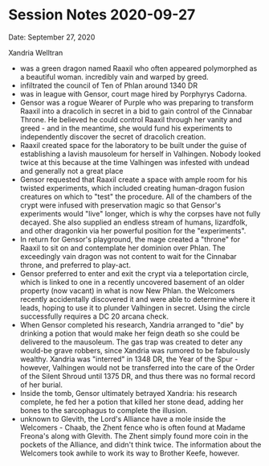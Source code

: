 # Session Notes 2020-09-27

Date: September 27, 2020

Xandria Welltran

- was a green dragon named Raaxil who often appeared polymorphed as a beautiful woman. incredibly vain and warped by greed.
- infiltrated the council of Ten of Phlan around 1340 DR
- was in league with Gensor, court mage hired by Porphyrys Cadorna.
- Gensor was a rogue Wearer of Purple who was preparing to transform Raaxil into a dracolich in secret in a bid to gain control of the Cinnabar Throne. He believed he could control Raaxil through her vanity and greed - and in the meantime, she would fund his experiments to independently discover the secret of dracolich creation.
- Raaxil created space for the laboratory to be built under the guise of establishing a lavish mausoleum for herself in Valhingen. Nobody looked twice at this because at the time Valhingen was infested with undead and generally not a great place
- Gensor requested that Raaxil create a space with ample room for his twisted experiments, which included creating human-dragon fusion creatures on which to "test" the procedure. All of the chambers of the crypt were infused with preservation magic so that Gensor's experiments would "live" longer, which is why the corpses have not fully decayed. She also supplied an endless stream of humans, lizardfolk, and other dragonkin via her powerful position for the "experiments".
- In return for Gensor's playground, the mage created a "throne" for Raaxil to sit on and contemplate her dominion over Phlan. The exceedingly vain dragon was not content to wait for the Cinnabar throne, and preferred to play-act.
- Gensor preferred to enter and exit the crypt via a teleportation circle, which is linked to one in a recently uncovered basement of an older property (now vacant) in what is now New Phlan. the Welcomers recently accidentally discovered it and were able to determine where it leads, hoping to use it to plunder Valhingen in secret. Using the circle successfully requires a DC 20 arcana check.
- When Gensor completed his research, Xandria arranged to "die" by drinking a potion that would make her feign death so she could be delivered to the mausoleum. The gas trap was created to deter any would-be grave robbers, since Xandria was rumored to be fabulously wealthy. Xandria was "interred" in 1348 DR, the Year of the Spur - however, Valhingen would not be transferred into the care of the Order of the Silent Shroud until 1375 DR, and thus there was no formal record of her burial.
- Inside the tomb, Gensor ultimately betrayed Xandria: his research complete, he fed her a potion that killed her stone dead, adding her bones to the sarcophagus to complete the illusion.
- unknown to Glevith, the Lord's Alliance have a mole inside the Welcomers - Chaab, the Zhent fence who is often found at Madame Freona's along with Glevith. The Zhent simply found more coin in the pockets of the Alliance, and didn't think twice. The information about the Welcomers took awhile to work its way to Brother Keefe, however.